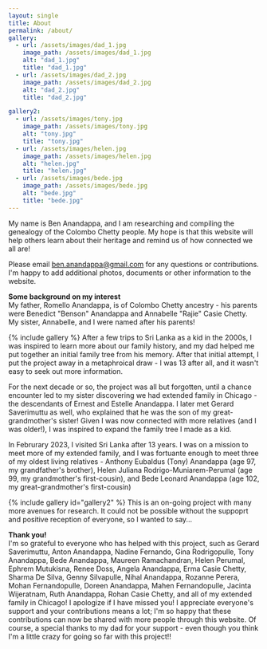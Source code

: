 ```yaml
---
layout: single
title: About
permalink: /about/
gallery:
  - url: /assets/images/dad_1.jpg
    image_path: /assets/images/dad_1.jpg
    alt: "dad_1.jpg"
    title: "dad_1.jpg"
  - url: /assets/images/dad_2.jpg
    image_path: /assets/images/dad_2.jpg
    alt: "dad_2.jpg"
    title: "dad_2.jpg"

gallery2:
  - url: /assets/images/tony.jpg
    image_path: /assets/images/tony.jpg
    alt: "tony.jpg"
    title: "tony.jpg"
  - url: /assets/images/helen.jpg
    image_path: /assets/images/helen.jpg
    alt: "helen.jpg"
    title: "helen.jpg"
  - url: /assets/images/bede.jpg
    image_path: /assets/images/bede.jpg
    alt: "bede.jpg"
    title: "bede.jpg"
---
```


My name is Ben Anandappa, and I am researching and compiling the genealogy of the Colombo Chetty people. My hope is that this website will help others learn about their heritage and remind us of how connected we all are! 

Please email [ben.anandappa@gmail.com](ben.anandappa@gmail.com) for any questions or contributions. I'm happy to add additional photos, documents or other information to the website. 

**Some background on my interest**  <br />
My father, Romello Anandappa, is of Colombo Chetty ancestry - his parents were Benedict "Benson" Anandappa and Annabelle "Rajie" Casie Chetty. My sister, Annabelle, and I were named after his parents! 

{% include gallery %}
After a few trips to Sri Lanka as a kid in the 2000s, I was inspired to learn more about our family history, and my dad helped me put together an initial family tree from his memory. After that initial attempt, I put the project away in a metaphroical draw - I was 13 after all, and it wasn't easy to seek out more information.

For the next decade or so, the project was all but forgotten, until a chance encounter led to my sister discovering we had extended family in Chicago - the descendants of Ernest and Estelle Anandappa. I later  met Gerard Saverimuttu as well, who explained that he was the son of my great-grandmother's sister! Given I was now connected with more relatives (and I was older!), I was inspired to expand the family tree I made as a kid. 

In Februrary 2023, I visited Sri Lanka after 13 years. I was on a mission to meet more of my extended family, and I was fortuante enough to meet three of my oldest living relatives - Anthony Eubaldus (Tony) Anandappa (age 97, my grandfather's brother), Helen Juliana Rodrigo-Muniarem-Perumal (age 99, my grandmother's first-cousin), and Bede Leonard Anandappa (age 102, my great-grandmother's first-cousin) 

{% include gallery id="gallery2" %} 
This is an on-going project with many more avenues for research. It could not be possible without the suppoprt and positive reception of everyone, so I wanted to say... 

**Thank you!** <br />
I'm so grateful to everyone who has helped with this project, such as Gerard Saverimuttu, Anton Anandappa, Nadine Fernando, Gina Rodrigopulle, Tony Anandappa, Bede Anandappa, Maureen Ramachandran, Helen Perumal, Ephrem Mutukisna, Renee Doss, Angela Anandappa, Erma Casie Chetty, Sharma De Silva, Genny Silvapulle, Nihal Anandappa, Rozanne Perera, Mohan Fernandopulle, Doreen Anandappa, Mahen Fernandopulle, Jacinta Wijeratnam, Ruth Anandappa, Rohan Casie Chetty, and all of my extended family in Chicago! I apologize if I have missed you! I appreciate everyone's support and your contributions means a lot; I'm so happy that these contributions can now be shared with more people through this website. Of course, a special thanks to my dad for your support - even though you think I'm a little crazy for going so far with this project!! 


